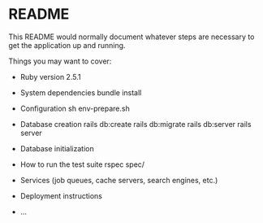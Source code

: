 # README

This README would normally document whatever steps are necessary to get the
application up and running.

Things you may want to cover:

* Ruby version
2.5.1

* System dependencies
bundle install

* Configuration
sh env-prepare.sh

* Database creation
rails db:create
rails db:migrate
rails db:server
rails server

* Database initialization

* How to run the test suite
rspec spec/

* Services (job queues, cache servers, search engines, etc.)

* Deployment instructions

* ...
